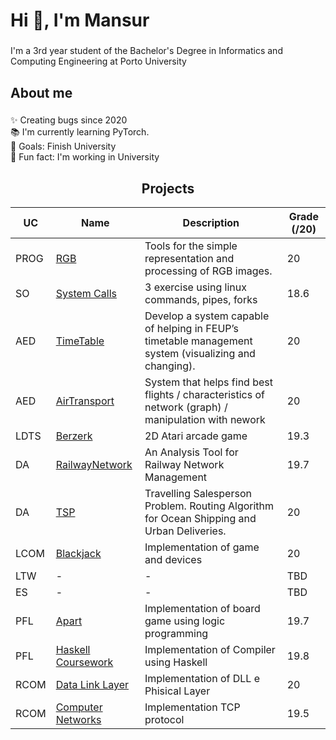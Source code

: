 <h1 align="left">Hi 👋, I'm Mansur</h1>

###

<p align="left">I'm a 3rd year student of the Bachelor's Degree in Informatics and Computing Engineering at Porto University</p>

###

<h2 align="left">About me</h2>

###

<p align="left">✨ Creating bugs since 2020<br>📚 I'm currently learning PyTorch.<br>🎯 Goals: Finish University<br>🎲 Fun fact: I'm working in University</p>

###


<h2 align = "center" >Projects</h2>
<p align = "center">

| UC   | Name      | Description                                                                                                                                                   | Grade (/20) |              
|------|-----------|---------------------------------------------------------------------------------------------------------------------------------------------------------------|-------------|
| PROG | [RGB](https://github.com/Mansur-Mustafin/PROG-rgb) | Tools for the simple representation and processing of RGB images.                                                    | 20          |  
| SO   | [System Calls](https://github.com/Mansur-Mustafin/SO-SystemCalls) | 3 exercise using linux commands, pipes, forks                                                         | 18.6        |
| AED  | [TimeTable](https://github.com/Mansur-Mustafin/AED-TimeTable) | Develop a system capable of helping in FEUP’s timetable management system (visualizing and changing).     | 20          |
| AED  | [AirTransport](https://github.com/Mansur-Mustafin/AED-AirTransport) | System that helps find best flights / characteristics of network (graph) / manipulation with nework | 20          |
| LDTS | [Berzerk](https://github.com/Mansur-Mustafin/LDTS-berzerk) | 2D Atari arcade game                                                                                         | 19.3        |  
| DA   | [RailwayNetwork](https://github.com/Mansur-Mustafin/DA-RailwayNetwork) | An Analysis Tool for Railway Network Management                                                  | 19.7        | 
| DA   | [TSP](https://github.com/Mansur-Mustafin/DA-tsp) | Travelling Salesperson Problem. Routing Algorithm for Ocean Shipping and Urban Deliveries.                             | 20          |
| LCOM | [Blackjack](https://github.com/Mansur-Mustafin/LCOM-Blackjack) | Implementation of game and devices                                                                       | 20          |
| LTW  | - | -                                                                                                                                                                     | TBD         |
| ES   | - | -                                                                                                                                                                     | TBD         |
| PFL  | [Apart](https://github.com/Mansur-Mustafin/PFL-Apart) | Implementation of board game using logic programming                                                              | 19.7        |
| PFL  | [Haskell Coursework](https://github.com/Mansur-Mustafin/PFL-Coursework-Haskell) | Implementation of Compiler using Haskell                                                | 19.8        |
| RCOM | [Data Link Layer](https://github.com/dsantosferreira/rcom-project1) | Implementation of DLL e Phisical Layer                                                              | 20          |
| RCOM | [Computer Networks](https://github.com/Mansur-Mustafin/RCOM-Computer-Networks) | Implementation TCP protocol                                                              | 19.5        |

<!--- | BD   | [Football League]() | -                                                                                                                                                   | 18.8        | -->
</p>

